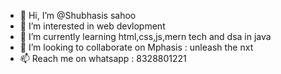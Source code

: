 - 👋 Hi, I’m @Shubhasis sahoo
- 👀 I’m interested in web devlopment
- 🌱 I’m currently learning html,css,js,mern tech and dsa in java
- 💞️ I’m looking to collaborate on Mphasis : unleash the nxt
- 📫 Reach me on whatsapp : 8328801221

<!---
Shubhasis008/Shubhasis008 is a ✨ special ✨ repository because its `README.md` (this file) appears on your GitHub profile.
You can click the Preview link to take a look at your changes.
--->

